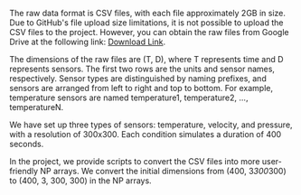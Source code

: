 The raw data format is CSV files, with each file approximately 2GB in size. Due to GitHub's file upload size limitations, it is not possible to upload the CSV files to the project. However, you can obtain the raw files from Google Drive at the following link: <a href="https://drive.google.com/drive/folders/1kd6z_HsaO_YHdOMjFVp59SORWlGwL3Jb?usp=sharing">Download Link</a>.

The dimensions of the raw files are (T, D), where T represents time and D represents sensors. The first two rows are the units and sensor names, respectively. Sensor types are distinguished by naming prefixes, and sensors are arranged from left to right and top to bottom. For example, temperature sensors are named temperature1, temperature2, ..., temperatureN.

We have set up three types of sensors: temperature, velocity, and pressure, with a resolution of 300x300. Each condition simulates a duration of 400 seconds.

In the project, we provide scripts to convert the CSV files into more user-friendly NP arrays. We convert the initial dimensions from (400, 3*300*300) to (400, 3, 300, 300) in the NP arrays.
